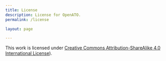 ```yaml
---
title: License
description: License for OpenATO.
permalink: /license

layout: page

---
```


This work is licensed under [Creative Commons Attribution-ShareAlike 4.0 International License](https://creativecommons.org/licenses/by-sa/4.0/)).
